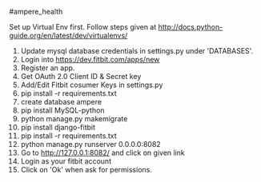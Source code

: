 #ampere_health

Set up Virtual Env first. Follow steps given at http://docs.python-guide.org/en/latest/dev/virtualenvs/

1. Update mysql database credentials in settings.py under 'DATABASES'.
2. Login into https://dev.fitbit.com/apps/new
3. Register an app.
4. Get OAuth 2.0 Client ID & Secret key
5. Add/Edit Fitbit cosumer Keys in settings.py
6. pip install -r requirements.txt
7. create database ampere
8. pip install MySQL-python
9. python manage.py makemigrate
10. pip install django-fitbit
11. pip install -r requirements.txt
12. python manage.py runserver 0.0.0.0:8082
13. Go to http://127.0.0.1:8082/ and click on given link
14. Login as your fitbit account
15. Click on 'Ok' when ask for permissions.
